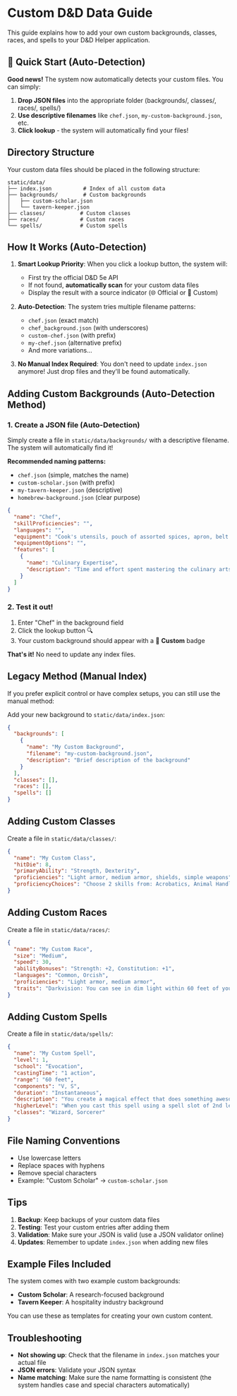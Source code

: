 # Custom D&D Data Guide

This guide explains how to add your own custom backgrounds, classes, races, and spells to your D&D Helper application.

## 🚀 Quick Start (Auto-Detection)

**Good news!** The system now automatically detects your custom files. You can simply:

1. **Drop JSON files** into the appropriate folder (backgrounds/, classes/, races/, spells/)
2. **Use descriptive filenames** like `chef.json`, `my-custom-background.json`, etc.
3. **Click lookup** - the system will automatically find your files!

## Directory Structure

Your custom data files should be placed in the following structure:

```
static/data/
├── index.json          # Index of all custom data
├── backgrounds/        # Custom backgrounds
│   ├── custom-scholar.json
│   └── tavern-keeper.json
├── classes/           # Custom classes
├── races/             # Custom races
└── spells/            # Custom spells
```

## How It Works (Auto-Detection)

1. **Smart Lookup Priority**: When you click a lookup button, the system will:
   - First try the official D&D 5e API
   - If not found, **automatically scan** for your custom data files
   - Display the result with a source indicator (🌐 Official or 📝 Custom)

2. **Auto-Detection**: The system tries multiple filename patterns:
   - `chef.json` (exact match)
   - `chef_background.json` (with underscores)
   - `custom-chef.json` (with prefix)
   - `my-chef.json` (alternative prefix)
   - And more variations...

3. **No Manual Index Required**: You don't need to update `index.json` anymore! Just drop files and they'll be found automatically.

## Adding Custom Backgrounds (Auto-Detection Method)

### 1. Create a JSON file (Auto-Detection)

Simply create a file in `static/data/backgrounds/` with a descriptive filename. The system will automatically find it!

**Recommended naming patterns:**
- `chef.json` (simple, matches the name)
- `custom-scholar.json` (with prefix)
- `my-tavern-keeper.json` (descriptive)
- `homebrew-background.json` (clear purpose)

```json
{
  "name": "Chef",
  "skillProficiencies": "",
  "languages": "",
  "equipment": "Cook's utensils, pouch of assorted spices, apron, belt pouch with 10 gp",
  "equipmentOptions": "",
  "features": [
    {
      "name": "Culinary Expertise",
      "description": "Time and effort spent mastering the culinary arts has paid off. Increase your Constitution or Wisdom score by 1, to a maximum of 20."
    }
  ]
}
```

### 2. Test it out!

1. Enter "Chef" in the background field
2. Click the lookup button 🔍
3. Your custom background should appear with a 📝 **Custom** badge

**That's it!** No need to update any index files.

## Legacy Method (Manual Index)

If you prefer explicit control or have complex setups, you can still use the manual method:

Add your new background to `static/data/index.json`:

```json
{
  "backgrounds": [
    {
      "name": "My Custom Background",
      "filename": "my-custom-background.json",
      "description": "Brief description of the background"
    }
  ],
  "classes": [],
  "races": [],
  "spells": []
}
```

## Adding Custom Classes

Create a file in `static/data/classes/`:

```json
{
  "name": "My Custom Class",
  "hitDie": 8,
  "primaryAbility": "Strength, Dexterity",
  "proficiencies": "Light armor, medium armor, shields, simple weapons",
  "proficiencyChoices": "Choose 2 skills from: Acrobatics, Animal Handling, Athletics, History, Insight, Intimidation, Perception, Survival"
}
```

## Adding Custom Races

Create a file in `static/data/races/`:

```json
{
  "name": "My Custom Race",
  "size": "Medium",
  "speed": 30,
  "abilityBonuses": "Strength: +2, Constitution: +1",
  "languages": "Common, Orcish",
  "proficiencies": "Light armor, medium armor",
  "traits": "Darkvision: You can see in dim light within 60 feet of you as if it were bright light\nRelentless Endurance: When you are reduced to 0 hit points but not killed outright, you can drop to 1 hit point instead"
}
```

## Adding Custom Spells

Create a file in `static/data/spells/`:

```json
{
  "name": "My Custom Spell",
  "level": 1,
  "school": "Evocation",
  "castingTime": "1 action",
  "range": "60 feet",
  "components": "V, S",
  "duration": "Instantaneous",
  "description": "You create a magical effect that does something awesome. The spell affects targets within range.",
  "higherLevel": "When you cast this spell using a spell slot of 2nd level or higher, the damage increases by 1d6 for each slot level above 1st.",
  "classes": "Wizard, Sorcerer"
}
```

## File Naming Conventions

- Use lowercase letters
- Replace spaces with hyphens
- Remove special characters
- Example: "Custom Scholar" → `custom-scholar.json`

## Tips

1. **Backup**: Keep backups of your custom data files
2. **Testing**: Test your custom entries after adding them
3. **Validation**: Make sure your JSON is valid (use a JSON validator online)
4. **Updates**: Remember to update `index.json` when adding new files

## Example Files Included

The system comes with two example custom backgrounds:
- **Custom Scholar**: A research-focused background
- **Tavern Keeper**: A hospitality industry background

You can use these as templates for creating your own custom content.

## Troubleshooting

- **Not showing up**: Check that the filename in `index.json` matches your actual file
- **JSON errors**: Validate your JSON syntax
- **Name matching**: Make sure the name formatting is consistent (the system handles case and special characters automatically)

